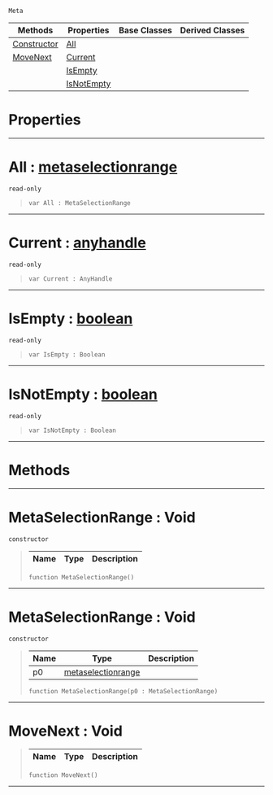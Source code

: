  `Meta`

|Methods|Properties|Base Classes|Derived Classes|
|---|---|---|---|
|[ Constructor](https://github.com/dragonCASTjosh/PlasmaDocs/blob/master/code_reference/class_reference/metaselectionrange.markdown#metaselectionrange-void)|[ All](https://github.com/dragonCASTjosh/PlasmaDocs/blob/master/code_reference/class_reference/metaselectionrange.markdown#all-plasma-engine-document)| | |
|[ MoveNext](https://github.com/dragonCASTjosh/PlasmaDocs/blob/master/code_reference/class_reference/metaselectionrange.markdown#movenext-void)|[ Current](https://github.com/dragonCASTjosh/PlasmaDocs/blob/master/code_reference/class_reference/metaselectionrange.markdown#current-plasma-engine-docu)| | |
| |[ IsEmpty](https://github.com/dragonCASTjosh/PlasmaDocs/blob/master/code_reference/class_reference/metaselectionrange.markdown#isempty-plasma-engine-docu)| | |
| |[ IsNotEmpty](https://github.com/dragonCASTjosh/PlasmaDocs/blob/master/code_reference/class_reference/metaselectionrange.markdown#isnotempty-plasma-engine-d)| | |


 #  Properties


---  
 #  All : [metaselectionrange](https://github.com/dragonCASTjosh/PlasmaDocs/blob/master/code_reference/class_reference/metaselectionrange.markdown)

 `read-only`

> 
> ``` lang=cpp, name=Lightning
> var All : MetaSelectionRange


---  
 #  Current : [anyhandle](https://github.com/dragonCASTjosh/PlasmaDocs/blob/master/code_reference/lightning_base_types/anyhandle.markdown)

 `read-only`

> 
> ``` lang=cpp, name=Lightning
> var Current : AnyHandle


---  
 #  IsEmpty : [boolean](https://github.com/dragonCASTjosh/PlasmaDocs/blob/master/code_reference/lightning_base_types/boolean.markdown)

 `read-only`

> 
> ``` lang=cpp, name=Lightning
> var IsEmpty : Boolean


---  
 #  IsNotEmpty : [boolean](https://github.com/dragonCASTjosh/PlasmaDocs/blob/master/code_reference/lightning_base_types/boolean.markdown)

 `read-only`

> 
> ``` lang=cpp, name=Lightning
> var IsNotEmpty : Boolean


---  
 #  Methods


---  
 #  MetaSelectionRange : Void

 `constructor`

> 
> |Name|Type|Description|
> |---|---|---|
> ``` lang=cpp, name=Lightning
> function MetaSelectionRange()
> ``` 


---  
 #  MetaSelectionRange : Void

 `constructor`

> 
> |Name|Type|Description|
> |---|---|---|
> |p0|[metaselectionrange](https://github.com/dragonCASTjosh/PlasmaDocs/blob/master/code_reference/class_reference/metaselectionrange.markdown)| |
> ``` lang=cpp, name=Lightning
> function MetaSelectionRange(p0 : MetaSelectionRange)
> ``` 


---  
 #  MoveNext : Void

> 
> |Name|Type|Description|
> |---|---|---|
> ``` lang=cpp, name=Lightning
> function MoveNext()
> ``` 


---  
 

 